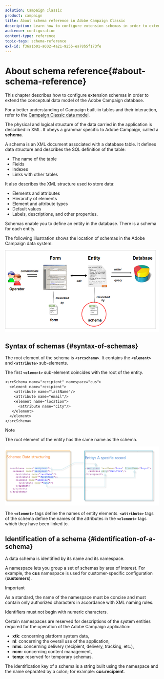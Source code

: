 ```yaml
---
solution: Campaign Classic
product: campaign
title: About schema reference in Adobe Campaign Classic
description: Learn how to configure extension schemas in order to extend the conceptual data model of the Adobe Campaign Classic database.
audience: configuration
content-type: reference
topic-tags: schema-reference
exl-id: f36a1b01-a002-4a21-9255-ea78b5f173fe
---
```

# About schema reference{#about-schema-reference}

This chapter describes how to configure extension schemas in order to extend the conceptual data model of the Adobe Campaign database.

For a better understanding of Campaign built-in tables and their interaction, refer to the [Campaign Classic data model](https://helpx.adobe.com/campaign/kb/acc-datamodel.html).

The physical and logical structure of the data carried in the application is described in XML. It obeys a grammar specific to Adobe Campaign, called a **schema**.

A schema is an XML document associated with a database table. It defines data structure and describes the SQL definition of the table:

* The name of the table
* Fields
* Indexes
* Links with other tables

It also describes the XML structure used to store data:

* Elements and attributes
* Hierarchy of elements
* Element and attribute types
* Default values
* Labels, descriptions, and other properties.

Schemas enable you to define an entity in the database. There is a schema for each entity.

The following illustration shows the location of schemas in the Adobe Campaign data system:

![](assets/reference_schema_intro.png)

## Syntax of schemas {#syntax-of-schemas}

The root element of the schema is **`<srcschema>`**. It contains the **`<element>`** and **`<attribute>`** sub-elements.

The first **`<element>`** sub-element coincides with the root of the entity.

```
<srcSchema name="recipient" namespace="cus">
  <element name="recipient">  
    <attribute name="lastName"/>
    <attribute name="email"/>
    <element name="location">
      <attribute name="city"/>
   </element>
  </element>
</srcSchema>
```

>[!NOTE]
>
>The root element of the entity has the same name as the schema.

![](assets/s_ncs_configuration_schema_and_entity.png)

The **`<element>`** tags define the names of entity elements. **`<attribute>`** tags of the schema define the names of the attributes in the **`<element>`** tags which they have been linked to.

## Identification of a schema {#identification-of-a-schema}

A data schema is identified by its name and its namespace.

A namespace lets you group a set of schemas by area of interest. For example, the **cus** namespace is used for customer-specific configuration (**customers**).

>[!IMPORTANT]
>
>As a standard, the name of the namespace must be concise and must contain only authorized characters in accordance with XML naming rules.
>
>Identifiers must not begin with numeric characters.

Certain namespaces are reserved for descriptions of the system entities required for the operation of the Adobe Campaign application:

* **xtk**: concerning platform system data,
* **nl**: concerning the overall use of the application,
* **nms**: concerning delivery (recipient, delivery, tracking, etc.),
* **ncm**: concerning content management,
* **temp**: reserved for temporary schemas.

The identification key of a schema is a string built using the namespace and the name separated by a colon; for example: **cus:recipient**.
